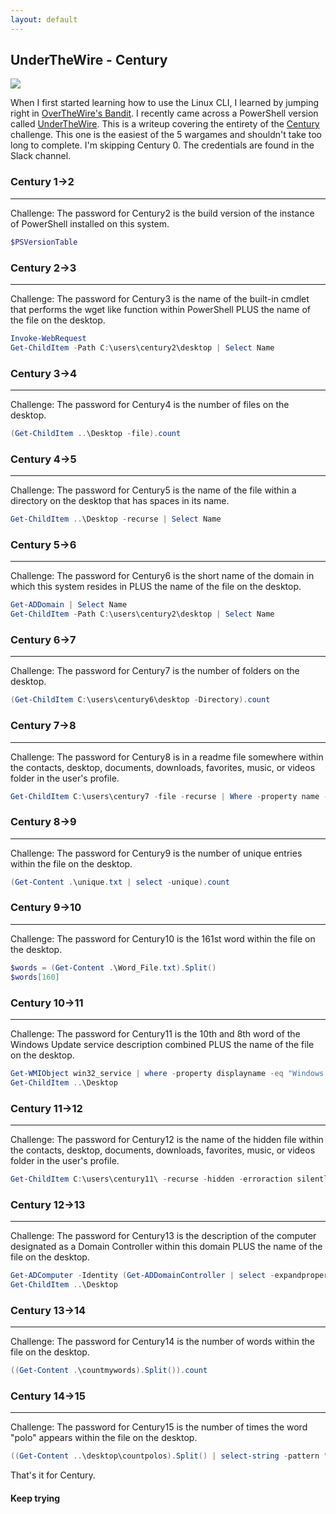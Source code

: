 ```yaml
---
layout: default
---
```


## UnderTheWire - Century

![](https://github.com/PowerShell/PowerShell/blob/master/assets/Avatar.svg)

When I first started learning how to use the Linux CLI, I learned by jumping right in [OverTheWire's Bandit](https://overthewire.org/wargames/bandit/). I recently came across a PowerShell version called [UnderTheWire](https://underthewire.tech/wargames.htm). This is a writeup covering the entirety of the [Century](https://underthewire.tech/century/century.htm) challenge. This one is the easiest of the 5 wargames and shouldn't take too long to complete. I'm skipping Century 0. The credentials are found in the Slack channel.

### Century 1->2
---
Challenge: The password for Century2 is the build version of the instance of PowerShell installed on this system. 

```PowerShell
$PSVersionTable
```

### Century 2->3
---
Challenge: The password for Century3 is the name of the built-in cmdlet that performs the wget like function within PowerShell PLUS the name of the file on the desktop.

```powershell
Invoke-WebRequest
Get-ChildItem -Path C:\users\century2\desktop | Select Name
```

### Century 3->4
---
Challenge: The password for Century4 is the number of files on the desktop. 

```powershell
(Get-ChildItem ..\Desktop -file).count
```

### Century 4->5
---
Challenge: The password for Century5 is the name of the file within a directory on the desktop that has spaces in its name. 

```powershell
Get-ChildItem ..\Desktop -recurse | Select Name
```

### Century 5->6
---
Challenge: The password for Century6 is the short name of the domain in which this system resides in PLUS the name of the file on the desktop.  

```powershell
Get-ADDomain | Select Name
Get-ChildItem -Path C:\users\century2\desktop | Select Name
```

### Century 6->7
---
Challenge: The password for Century7 is the number of folders on the desktop.  

```powershell
(Get-ChildItem C:\users\century6\desktop -Directory).count
```

### Century 7->8
---
Challenge: The password for Century8 is in a readme file somewhere within the contacts, desktop, documents, downloads, favorites, music, or videos folder in the user's profile. 

```powershell
Get-ChildItem C:\users\century7 -file -recurse | Where -property name -like *readme* | Get-Content
```

### Century 8->9
---
Challenge: The password for Century9 is the number of unique entries within the file on the desktop. 

```powershell
(Get-Content .\unique.txt | select -unique).count
```

### Century 9->10
---
Challenge: The password for Century10 is the 161st word within the file on the desktop. 

```powershell
$words = (Get-Content .\Word_File.txt).Split()
$words[160]
```

### Century 10->11
---
Challenge: The password for Century11 is the 10th and 8th word of the Windows Update service description combined PLUS the name of the file on the desktop. 

```powershell
Get-WMIObject win32_service | where -property displayname -eq "Windows Update" | select description
Get-ChildItem ..\Desktop
```

### Century 11->12
---
Challenge: The password for Century12 is the name of the hidden file within the contacts, desktop, documents, downloads, favorites, music, or videos folder in the user's profile. 

```powershell
Get-ChildItem C:\users\century11\ -recurse -hidden -erroraction silentlycontinue -file | where -property name -ne "desktop.ini"
```

### Century 12->13
---
Challenge: The password for Century13 is the description of the computer designated as a Domain Controller within this domain PLUS the name of the file on the desktop. 

```powershell
Get-ADComputer -Identity (Get-ADDomainController | select -expandproperty name) -Properties Description
Get-ChildItem ..\Desktop
```

### Century 13->14
---
Challenge: The password for Century14 is the number of words within the file on the desktop. 

```powershell
((Get-Content .\countmywords).Split()).count
```

### Century 14->15
---
Challenge: The password for Century15 is the number of times the word "polo" appears within the file on the desktop.  

```powershell
((Get-Content ..\desktop\countpolos).Split() | select-string -pattern "^polo$").count
```

That's it for Century.

#### Keep trying
